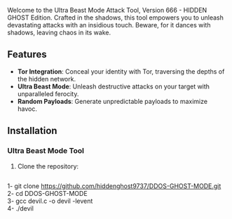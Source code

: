 Welcome to the Ultra Beast Mode Attack Tool, Version 666 - HIDDEN GHOST Edition. Crafted in the shadows, this tool empowers you to unleash devastating attacks with an insidious touch. Beware, for it dances with shadows, leaving chaos in its wake.

## Features

- **Tor Integration**: Conceal your identity with Tor, traversing the depths of the hidden network.
- **Ultra Beast Mode**: Unleash destructive attacks on your target with unparalleled ferocity.
- **Random Payloads**: Generate unpredictable payloads to maximize havoc.

## Installation

### Ultra Beast Mode Tool

1. Clone the repository:

   ```bash
1-   git clone https://github.com/hiddenghost9737/DDOS-GHOST-MODE.git</br>
2-   cd DDOS-GHOST-MODE</br>
3-   gcc devil.c -o devil -levent</br>
4-   ./devil</br>

    
